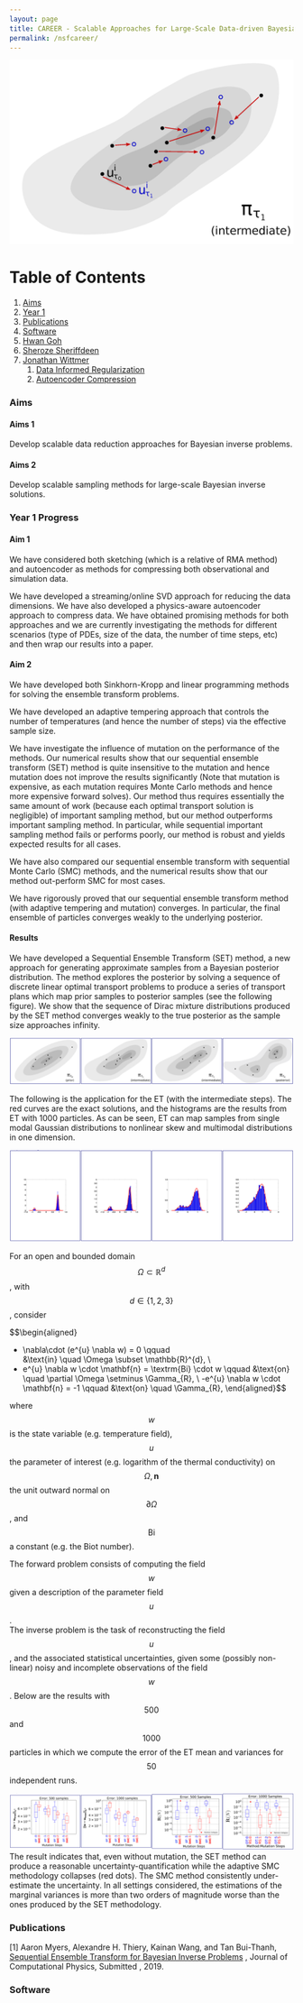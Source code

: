 ```yaml
---
layout: page
title: CAREER - Scalable Approaches for Large-Scale Data-driven Bayesian Inverse Problems in High Dimensional Parameter Spaces
permalink: /nsfcareer/
---
```

![Title](/assets/figures/y1/title.png)

# Table of Contents
1. [Aims](/nsfcareer/#aims)
2. [Year 1](/nsfcareer/#year1)
3. [Publications](/nsfcareer/#publications)
4. [Software](/nsfcareer/#software)
5. [Hwan Goh](/hwannsf)
6. [Sheroze Sheriffdeen](/sherozensf)
7. [Jonathan Wittmer](/jonnsf)
   1. [Data Informed Regularization](/jonnsf/#di-heading)
   2. [Autoencoder Compression](/jonnsf/#compression-heading)

### Aims<a name="aims"></a>

#### Aims 1
Develop scalable data reduction approaches for Bayesian inverse problems.

#### Aims 2
Develop scalable sampling methods for large-scale Bayesian inverse solutions.

### Year 1 Progress<a name="year1"></a>
#### Aim 1
We have considered both sketching (which is a relative of RMA method) and autoencoder as methods for compressing both observational and simulation data.

We have developed a streaming/online SVD approach for reducing the data dimensions. We have also developed a physics-aware autoencoder approach to compress data. We have obtained promising methods for both approaches and we are currently investigating the methods for different scenarios (type of PDEs, size of the data, the number of time steps, etc) and then wrap our results into a paper.

#### Aim 2
We have developed both Sinkhorn-Kropp and linear programming methods for solving the ensemble transform problems.

We have developed an adaptive tempering approach that controls the number of temperatures (and hence the number of steps) via the effective sample size.

We have investigate the influence of mutation on the performance of the methods. Our numerical results show that our sequential ensemble transform (SET) method is quite insensitive to the mutation and hence mutation does not improve the results significantly (Note that mutation is expensive, as each mutation requires Monte Carlo methods and hence more expensive forward solves). Our method thus requires essentially the same amount of work (because each optimal transport solution is negligible) of important sampling method, but our method outperforms important sampling method. In particular, while sequential important sampling method fails or performs poorly, our method is robust and yields expected results for all cases.

We have also compared our sequential ensemble transform with sequential Monte Carlo (SMC) methods, and the numerical results show that our method out-perform SMC for most cases.

We have rigorously proved that our sequential ensemble transform method (with adaptive tempering and mutation) converges. In particular, the final ensemble of particles converges weakly to the underlying posterior.

#### Results
We have developed a Sequential Ensemble Transform (SET) method, a new approach for generating approximate samples from a Bayesian posterior distribution. The method explores the posterior by solving a sequence of discrete linear optimal transport problems to produce a series of transport plans which map prior samples to posterior samples (see the following figure). We show that the sequence of Dirac mixture distributions produced by the SET method converges weakly to the true posterior as the sample size approaches infinity.

![posterior](/assets/figures/y1/SETconv.png)

The following is the application for the ET (with the intermediate steps). The red curves are the exact solutions, and the histograms are the results from ET with 1000 particles. As can be seen, ET can map samples from single modal Gaussian distributions to nonlinear skew and multimodal distributions in one dimension.

![convergence](/assets/figures/y1/SETGauss.png)

For an open and bounded domain $$\Omega \subset \mathbb{R}^d$$, with $$d \in \{1,2,3\}$$, consider

$$\begin{aligned}
- \nabla\cdot (e^{u} \nabla w) = 0  \qquad  
&\text{in} \quad  \Omega \subset \mathbb{R}^{d}, \\
- e^{u} \nabla w \cdot \mathbf{n} = \textrm{Bi} \cdot w \qquad 
&\text{on} \quad  \partial \Omega \setminus \Gamma_{R}, \\
 -e^{u} \nabla w \cdot \mathbf{n} = -1 \qquad 
 &\text{on} \quad  \Gamma_{R},
\end{aligned}$$

where $$ w $$ is the state variable (e.g. temperature field), $$ u $$ the parameter of 
interest (e.g. logarithm of the thermal conductivity) on $$ \Omega, \mathbf{n}$$ the unit outward normal on
$$\partial \Omega$$, and
$$ \textrm{Bi} $$ a constant (e.g. the Biot number).


The forward problem consists of computing the field $$w$$ given a
description of the parameter field $$ u $$.  
The inverse problem is the task of reconstructing the field $$ u $$, and the associated statistical uncertainties, 
given some (possibly non-linear) noisy and incomplete observations of
the field $$ w $$. Below are the results with
$$ 500$$ and $$ 1000 $$ particles
in which we compute the error of the ET mean and variances for $$ 50 $$
independent runs. 

![ET Error](/assets/figures/y1/ETError.png)
The result indicates that, even without mutation, the SET method can produce a reasonable uncertainty-quantification while the adaptive SMC methodology collapses (red dots). The SMC method consistently under-estimate the uncertainty. In all settings considered, the estimations of the marginal variances is more than two orders of magnitude worse than the ones produced by the SET methodology.

### Publications<a name="publications"></a>

[1] Aaron Myers, Alexandre H. Thiery, Kainan Wang, and Tan Bui-Thanh, [Sequential Ensemble Transform for Bayesian Inverse Problems](https://arxiv.org/pdf/1909.09591.pdf) , Journal of Computational Physics, Submitted , 2019.

### Software<a name="software"></a>
